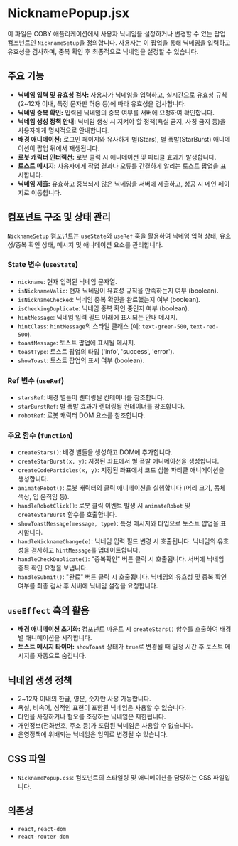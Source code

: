 # NicknamePopup.jsx

이 파일은 COBY 애플리케이션에서 사용자 닉네임을 설정하거나 변경할 수 있는 팝업 컴포넌트인 `NicknameSetup`을 정의합니다. 사용자는 이 팝업을 통해 닉네임을 입력하고 유효성을 검사하며, 중복 확인 후 최종적으로 닉네임을 설정할 수 있습니다.

## 주요 기능

* **닉네임 입력 및 유효성 검사:** 사용자가 닉네임을 입력하고, 실시간으로 유효성 규칙(2~12자 이내, 특정 문자만 허용 등)에 따라 유효성을 검사합니다.
* **닉네임 중복 확인:** 입력된 닉네임의 중복 여부를 서버에 요청하여 확인합니다.
* **닉네임 생성 정책 안내:** 닉네임 생성 시 지켜야 할 정책(욕설 금지, 사칭 금지 등)을 사용자에게 명시적으로 안내합니다.
* **배경 애니메이션:** 로그인 페이지와 유사하게 별(Stars), 별 폭발(StarBurst) 애니메이션이 팝업 뒤에서 재생됩니다.
* **로봇 캐릭터 인터랙션:** 로봇 클릭 시 애니메이션 및 파티클 효과가 발생합니다.
* **토스트 메시지:** 사용자에게 작업 결과나 오류를 간결하게 알리는 토스트 팝업을 표시합니다.
* **닉네임 제출:** 유효하고 중복되지 않은 닉네임을 서버에 제출하고, 성공 시 메인 페이지로 이동합니다.

## 컴포넌트 구조 및 상태 관리

`NicknameSetup` 컴포넌트는 `useState`와 `useRef` 훅을 활용하여 닉네임 입력 상태, 유효성/중복 확인 상태, 메시지 및 애니메이션 요소를 관리합니다.

### State 변수 (`useState`)

* `nickname`: 현재 입력된 닉네임 문자열.
* `isNicknameValid`: 현재 닉네임이 유효성 규칙을 만족하는지 여부 (boolean).
* `isNicknameChecked`: 닉네임 중복 확인을 완료했는지 여부 (boolean).
* `isCheckingDuplicate`: 닉네임 중복 확인 중인지 여부 (boolean).
* `hintMessage`: 닉네임 입력 필드 아래에 표시되는 안내 메시지.
* `hintClass`: `hintMessage`의 스타일 클래스 (예: `text-green-500`, `text-red-500`).
* `toastMessage`: 토스트 팝업에 표시될 메시지.
* `toastType`: 토스트 팝업의 타입 ('info', 'success', 'error').
* `showToast`: 토스트 팝업의 표시 여부 (boolean).

### Ref 변수 (`useRef`)

* `starsRef`: 배경 별들이 렌더링될 컨테이너를 참조합니다.
* `starBurstRef`: 별 폭발 효과가 렌더링될 컨테이너를 참조합니다.
* `robotRef`: 로봇 캐릭터 DOM 요소를 참조합니다.

### 주요 함수 (`function`)

* `createStars()`: 배경 별들을 생성하고 DOM에 추가합니다.
* `createStarBurst(x, y)`: 지정된 좌표에서 별 폭발 애니메이션을 생성합니다.
* `createCodeParticles(x, y)`: 지정된 좌표에서 코드 심볼 파티클 애니메이션을 생성합니다.
* `animateRobot()`: 로봇 캐릭터의 클릭 애니메이션을 실행합니다 (머리 크기, 몸체 색상, 입 움직임 등).
* `handleRobotClick()`: 로봇 클릭 이벤트 발생 시 `animateRobot` 및 `createStarBurst` 함수를 호출합니다.
* `showToastMessage(message, type)`: 특정 메시지와 타입으로 토스트 팝업을 표시합니다.
* `handleNicknameChange(e)`: 닉네임 입력 필드 변경 시 호출됩니다. 닉네임의 유효성을 검사하고 `hintMessage`를 업데이트합니다.
* `handleCheckDuplicate()`: "중복확인" 버튼 클릭 시 호출됩니다. 서버에 닉네임 중복 확인 요청을 보냅니다.
* `handleSubmit()`: "완료" 버튼 클릭 시 호출됩니다. 닉네임의 유효성 및 중복 확인 여부를 최종 검사 후 서버에 닉네임 설정을 요청합니다.

## `useEffect` 훅의 활용

* **배경 애니메이션 초기화:** 컴포넌트 마운트 시 `createStars()` 함수를 호출하여 배경 별 애니메이션을 시작합니다.
* **토스트 메시지 타이머:** `showToast` 상태가 `true`로 변경될 때 일정 시간 후 토스트 메시지를 자동으로 숨깁니다.

## 닉네임 생성 정책

* 2~12자 이내의 한글, 영문, 숫자만 사용 가능합니다.
* 욕설, 비속어, 성적인 표현이 포함된 닉네임은 사용할 수 없습니다.
* 타인을 사칭하거나 혐오를 조장하는 닉네임은 제한됩니다.
* 개인정보(전화번호, 주소 등)가 포함된 닉네임은 사용할 수 없습니다.
* 운영정책에 위배되는 닉네임은 임의로 변경될 수 있습니다.

## CSS 파일

* `NicknamePopup.css`: 컴포넌트의 스타일링 및 애니메이션을 담당하는 CSS 파일입니다.

## 의존성

* `react`, `react-dom`
* `react-router-dom`